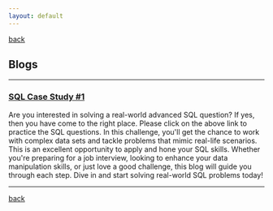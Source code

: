 ```yaml
---
layout: default
---
```


[back](./)

## Blogs

---
### [SQL Case Study #1](/casestudy1)
Are you interested in solving a real-world advanced SQL question? If yes, then you have come to the right place. Please click on the above link to practice the SQL questions.
In this challenge, you'll get the chance to work with complex data sets and tackle problems that mimic real-life scenarios. This is an excellent opportunity to apply and hone your SQL skills.
Whether you're preparing for a job interview, looking to enhance your data manipulation skills, or just love a good challenge, this blog will guide you through each step. Dive in and start solving real-world SQL problems today!

---

[back](./)
